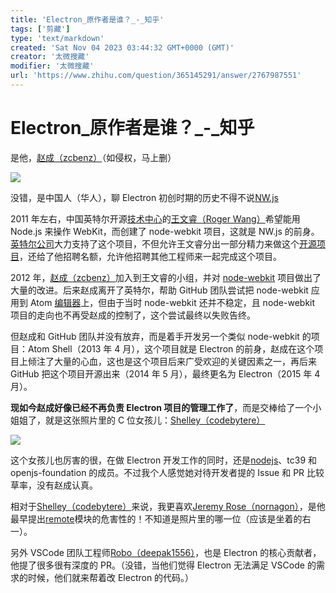 ```yaml
---
title: 'Electron_原作者是谁？_-_知乎'
tags: ['剪藏']
type: 'text/markdown'
created: 'Sat Nov 04 2023 03:44:32 GMT+0000 (GMT)'
creator: '太微搜藏'
modifier: '太微搜藏'
url: 'https://www.zhihu.com/question/365145291/answer/2767987551'
---
```


# Electron_原作者是谁？_-_知乎

是他，[赵成（zcbenz）](https://link.zhihu.com/?target=https%3A//github.com/zcbenz)（如侵权，马上删）

![](https://picx.zhimg.com/50/v2-86152a714adff286d97dd9a32848a373_720w.jpg?source=2c26e567)

没错，是中国人（华人），聊 Electron 初创时期的历史不得不说[NW.js](https://link.zhihu.com/?target=https%3A//nwjs.io/)

2011 年左右，中国英特尔开源[技术中心](https://www.zhihu.com/search?q=%E6%8A%80%E6%9C%AF%E4%B8%AD%E5%BF%83&search_source=Entity&hybrid_search_source=Entity&hybrid_search_extra=%7B%22sourceType%22%3A%22answer%22%2C%22sourceId%22%3A2767987551%7D)的[王文睿（Roger Wang）](https://link.zhihu.com/?target=https%3A//github.com/rogerwang)希望能用 Node.js 来操作 WebKit，而创建了 node-webkit 项目，这就是 NW.js 的前身。[英特尔公司](https://www.zhihu.com/search?q=%E8%8B%B1%E7%89%B9%E5%B0%94%E5%85%AC%E5%8F%B8&search_source=Entity&hybrid_search_source=Entity&hybrid_search_extra=%7B%22sourceType%22%3A%22answer%22%2C%22sourceId%22%3A2767987551%7D)大力支持了这个项目，不但允许王文睿分出一部分精力来做这个[开源项目](https://www.zhihu.com/search?q=%E5%BC%80%E6%BA%90%E9%A1%B9%E7%9B%AE&search_source=Entity&hybrid_search_source=Entity&hybrid_search_extra=%7B%22sourceType%22%3A%22answer%22%2C%22sourceId%22%3A2767987551%7D)，还给了他招聘名额，允许他招聘其他工程师来一起完成这个项目。

2012 年，[赵成（zcbenz）](https://link.zhihu.com/?target=https%3A//github.com/zcbenz)加入到王文睿的小组，并对 [node-webkit](https://www.zhihu.com/search?q=node-webkit&search_source=Entity&hybrid_search_source=Entity&hybrid_search_extra=%7B%22sourceType%22%3A%22answer%22%2C%22sourceId%22%3A2767987551%7D) 项目做出了大量的改进。后来赵成离开了英特尔，帮助 GitHub 团队尝试把 node-webkit 应用到 Atom [编辑器](https://www.zhihu.com/search?q=%E7%BC%96%E8%BE%91%E5%99%A8&search_source=Entity&hybrid_search_source=Entity&hybrid_search_extra=%7B%22sourceType%22%3A%22answer%22%2C%22sourceId%22%3A2767987551%7D)上，但由于当时 node-webkit 还并不稳定，且 node-webkit 项目的走向也不再受赵成的控制了，这个尝试最终以失败告终。

但赵成和 GitHub 团队并没有放弃，而是着手开发另一个类似 node-webkit 的项目：Atom Shell（2013 年 4 月），这个项目就是 Electron 的前身，赵成在这个项目上倾注了大量的心血，这也是这个项目后来广受欢迎的关键因素之一，再后来 GitHub 把这个项目开源出来（2014 年 5 月），最终更名为 Electron（2015 年 4 月）。

**现如今赵成好像已经不再负责 Electron 项目的管理工作了**，而是交棒给了一个小姐姐了，就是这张照片里的 C 位女孩儿：[Shelley（codebytere）](https://link.zhihu.com/?target=https%3A//github.com/codebytere)

![](https://pica.zhimg.com/50/v2-9ab25ba5b83e15c6be2d0daef8c2d6f6_720w.jpg?source=2c26e567)

这个女孩儿也厉害的很，在做 Electron 开发工作的同时，还是[nodejs](https://www.zhihu.com/search?q=nodejs&search_source=Entity&hybrid_search_source=Entity&hybrid_search_extra=%7B%22sourceType%22%3A%22answer%22%2C%22sourceId%22%3A2767987551%7D)、tc39 和 openjs-foundation 的成员。不过我个人感觉她对待开发者提的 Issue 和 PR 比较草率，没有赵成认真。

相对于[Shelley（codebytere）](https://link.zhihu.com/?target=https%3A//github.com/codebytere)来说，我更喜欢[Jeremy Rose（nornagon）](https://link.zhihu.com/?target=https%3A//github.com/nornagon)，是他最早提出[remote](https://www.zhihu.com/search?q=remote&search_source=Entity&hybrid_search_source=Entity&hybrid_search_extra=%7B%22sourceType%22%3A%22answer%22%2C%22sourceId%22%3A2767987551%7D)模块的危害性的！不知道是照片里的哪一位（应该是坐着的右一）。

另外 VSCode 团队工程师[Robo（deepak1556）](https://link.zhihu.com/?target=https%3A//github.com/deepak1556)，也是 Electron 的核心贡献者，他提了很多很有深度的 PR。（没错，当他们觉得 Electron 无法满足 VSCode 的需求的时候，他们就来帮着改 Electron 的代码。）
